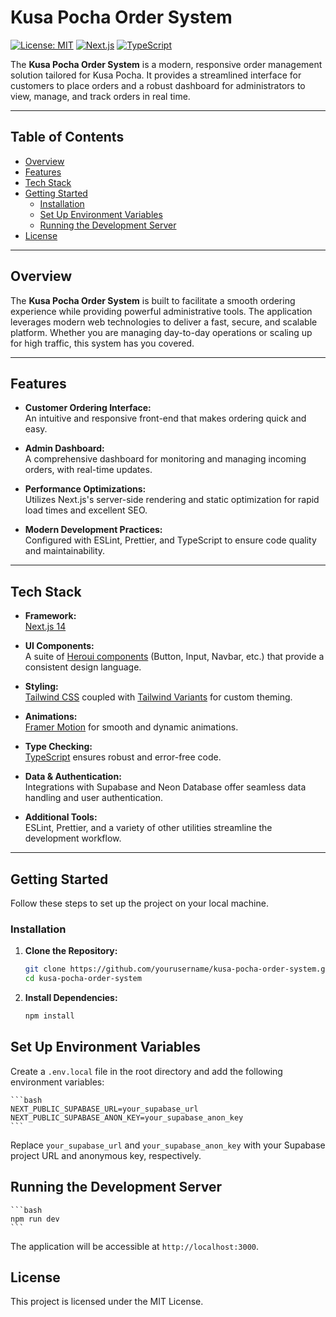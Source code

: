 # Kusa Pocha Order System

[![License: MIT](https://img.shields.io/badge/License-MIT-yellow.svg)](LICENSE)
[![Next.js](https://img.shields.io/badge/Next.js-v14-blue?logo=next.js)](https://nextjs.org/)
[![TypeScript](https://img.shields.io/badge/TypeScript-5-blue.svg)](https://www.typescriptlang.org/)

The **Kusa Pocha Order System** is a modern, responsive order management solution tailored for Kusa Pocha. It provides a streamlined interface for customers to place orders and a robust dashboard for administrators to view, manage, and track orders in real time.

---

## Table of Contents

- [Overview](#overview)
- [Features](#features)
- [Tech Stack](#tech-stack)
- [Getting Started](#getting-started)
    - [Installation](#installation)
    - [Set Up Environment Variables](#set-up-environment-variables)
    - [Running the Development Server](#running-the-development-server)
- [License](#license)

---

## Overview

The **Kusa Pocha Order System** is built to facilitate a smooth ordering experience while providing powerful administrative tools. The application leverages modern web technologies to deliver a fast, secure, and scalable platform. Whether you are managing day-to-day operations or scaling up for high traffic, this system has you covered.

---

## Features

- **Customer Ordering Interface:**  
  An intuitive and responsive front-end that makes ordering quick and easy.

- **Admin Dashboard:**  
  A comprehensive dashboard for monitoring and managing incoming orders, with real-time updates.

- **Performance Optimizations:**  
  Utilizes Next.js's server-side rendering and static optimization for rapid load times and excellent SEO.

- **Modern Development Practices:**  
  Configured with ESLint, Prettier, and TypeScript to ensure code quality and maintainability.

---

## Tech Stack

- **Framework:**  
  [Next.js 14](https://nextjs.org/)

- **UI Components:**  
  A suite of [Heroui components](https://github.com/heroui) (Button, Input, Navbar, etc.) that provide a consistent design language.

- **Styling:**  
  [Tailwind CSS](https://tailwindcss.com/) coupled with [Tailwind Variants](https://github.com/your/tailwind-variants) for custom theming.

- **Animations:**  
  [Framer Motion](https://www.framer.com/motion/) for smooth and dynamic animations.

- **Type Checking:**  
  [TypeScript](https://www.typescriptlang.org/) ensures robust and error-free code.

- **Data & Authentication:**  
  Integrations with Supabase and Neon Database offer seamless data handling and user authentication.

- **Additional Tools:**  
  ESLint, Prettier, and a variety of other utilities streamline the development workflow.

---

## Getting Started

Follow these steps to set up the project on your local machine.

### Installation

1. **Clone the Repository:**

    ```bash
    git clone https://github.com/yourusername/kusa-pocha-order-system.git
    cd kusa-pocha-order-system

    ```

2. **Install Dependencies:**

    ```bash
    npm install
    ```

## Set Up Environment Variables

Create a `.env.local` file in the root directory and add the following environment variables:

    ```bash
    NEXT_PUBLIC_SUPABASE_URL=your_supabase_url
    NEXT_PUBLIC_SUPABASE_ANON_KEY=your_supabase_anon_key
    ```

Replace `your_supabase_url` and `your_supabase_anon_key` with your Supabase project URL and anonymous key, respectively.

## Running the Development Server

    ```bash
    npm run dev
    ```

The application will be accessible at `http://localhost:3000`.

## License

This project is licensed under the MIT License.
